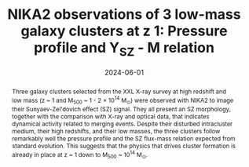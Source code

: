 ---
title: "NIKA2 observations of 3 low-mass galaxy clusters at z   1: Pressure profile and Y<SUB>SZ</SUB> - M relation"
collection: "publications"
category: "co_procs"
permalink: /publications/2024EPJWC29300002A
link: https://ui.adsabs.harvard.edu/abs/2024EPJWC.29300002A/abstract
date: 2024-06-01
venue: "mm Universe 2023 - Observing the Universe at mm Wavelengths"
citation: "Pantoni, L., Adam, R., Ade, P., et al. (2024), mm Universe 2023 - Observing the Universe at mm Wavelengths, 293, 00038."
abstract: "Three galaxy clusters selected from the XXL X-ray survey at high redshift and low mass (z ~ 1 and M<SUB>500</SUB> ~ 1 - 2 × 10<SUP>14</SUP> M<SUB>⊙</SUB>) were observed with NIKA2 to image their Sunyaev-Zel'dovich effect (SZ) signal. They all present an SZ morphology, together with the comparison with X-ray and optical data, that indicates dynamical activity related to merging events. Despite their disturbed intracluster medium, their high redshifts, and their low masses, the three clusters follow remarkably well the pressure profile and the SZ flux-mass relation expected from standard evolution. This suggests that the physics that drives cluster formation is already in place at z ~ 1 down to M<SUB>500</SUB> ~ 10<SUP>14</SUP> M<SUB>⊙</SUB>."
---